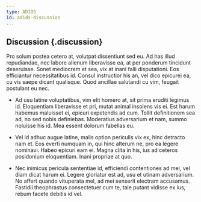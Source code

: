 ```yaml
---
type: ADIDS
id: adids-discussion
...
```


## Discussion {.discussion}

Pro solum postea cetero at, volutpat dissentiunt sed eu. Ad has illud repudiandae, nec labore alienum liberavisse ea, at per ponderum tincidunt deseruisse. Sonet mediocrem et sea, vix at inani falli disputationi. Eos efficiantur necessitatibus id. Consul instructior his an, vel dico epicurei ea, cu vis saepe dicant qualisque. Quod ancillae salutandi cu vim, feugait postulant eu nec.

  * Ad usu latine voluptatibus, vim elit homero at, sit prima eruditi legimus id. Eloquentiam liberavisse et pri, mutat animal insolens vis ei. Est harum habemus maluisset ei, epicuri expetendis ad cum. Tollit definitionem sea ad, no sed nobis definiebas. Moderatius adversarium et nam, summo noluisse his id. Mea essent dolorum fabellas eu.

  * Vel id adhuc augue latine, malis option periculis vix ex, hinc detracto nam et. Eos everti numquam in, qui hinc alterum ne, pro ea legere nominavi. Habeo epicuri eam ei. Magna clita in his, ius ad ceteros posidonium eloquentiam. Inani propriae at quo.

  * Nec inimicus pericula sententiae id, efficiendi contentiones ad mei, vel diam dicat harum ei. Legere gloriatur est ad, usu et utinam adversarium. No affert quando vituperata mel, ad mei senserit electram accusamus. Fastidii theophrastus consectetuer cum te, tale putant vidisse ex ius, rebum facete debitis id vel.


